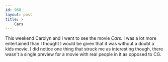 ```yaml
---
id: 968
layout: post
title: >
    Cars
---
```


This weekend Carolyn and I went to see the movie <em>Cars</em>. I was a lot more entertained than I thought I would be given that it was without a doubt a kids movie. I did notice one thing that struck me as interesting though, there wasn't a single preview for a movie with real people in it as opposed to CG. 
